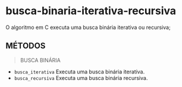 # busca-binaria-iterativa-recursiva
O algoritmo em C executa uma busca binária iterativa ou recursiva;


## MÉTODOS

>BUSCA BINÁRIA

* `busca_iterativa` Executa uma busca binária iterativa.
* `busca_recursiva` Executa uma busca binária recursiva.




